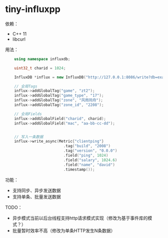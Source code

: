 # tiny-influxpp

依赖：

- C++ 11
- libcurl

用法：

``` C++
    using namespace influxdb;

    uint32_t charid = 1024;

    InfluxDB *influx = new InfluxDB("http://127.0.0.1:8086/write?db=example");

    // 全局Tags
    influx->addGlobalTag("game", "zt2");
    influx->addGlobalTag("game_type", "17");
    influx->addGlobalTag("zone", "风雨同舟");
    influx->addGlobalTag("zone_id", "2208");

    // 全局Fields
    influx->addGlobalField("charid", charid);
    influx->addGlobalField("mac", "aa-bb-cc-dd");


    // 写入一条数据
    influx->write_async(Metric{"clientping"}
                          .tag("build", "2008")
                          .tag("version", "0.0.0")
                          .field("ping", 1024)
                          .field("salary", 1024.6)
                          .field("name", "david")
                          .timestamp());

```

功能：

- 支持同步、异步发送数据
- 支持单条、批量发送数据

TODO：

- 异步模式当前以后台线程支持http请求模式实现（修改为基于事件库的模式？）
- 批量暂时效率不高（修改为单条HTTP发生N条数据）

